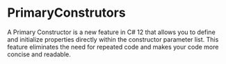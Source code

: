 # PrimaryConstrutors
A Primary Constructor is a new feature in C# 12 that allows you to define and initialize properties directly within the constructor parameter list. This feature eliminates the need for repeated code and makes your code more concise and readable.
